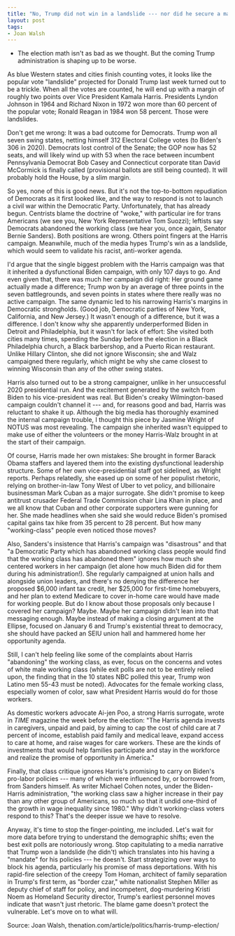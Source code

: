 ```yaml
---
title: "No, Trump did not win in a landslide --- nor did he secure a mandate"
layout: post
tags:
- Joan Walsh
---
```


- The election math isn't as bad as we thought. But the coming Trump administration is shaping up to be worse.

As blue Western states and cities finish counting votes, it looks like the popular vote "landslide" projected for Donald Trump last week turned out to be a trickle. When all the votes are counted, he will end up with a margin of roughly two points over Vice President Kamala Harris. Presidents Lyndon Johnson in 1964 and Richard Nixon in 1972 won more than 60 percent of the popular vote; Ronald Reagan in 1984 won 58 percent. Those were landslides.

Don't get me wrong: It was a bad outcome for Democrats. Trump won all seven swing states, netting himself 312 Electoral College votes (to Biden's 306 in 2020). Democrats lost control of the Senate; the GOP now has 52 seats, and will likely wind up with 53 when the race between incumbent Pennsylvania Democrat Bob Casey and Connecticut corporate titan David McCormick is finally called (provisional ballots are still being counted). It will probably hold the House, by a slim margin.

So yes, none of this is good news. But it's not the top-to-bottom repudiation of Democrats as it first looked like, and the way to respond is not to launch a civil war within the Democratic Party. Unfortunately, that has already begun. Centrists blame the doctrine of "woke," with particular ire for trans Americans (we see you, New York Representative Tom Suozzi); leftists say Democrats abandoned the working class (we hear you, once again, Senator Bernie Sanders). Both positions are wrong. Others point fingers at the Harris campaign. Meanwhile, much of the media hypes Trump's win as a landslide, which would seem to validate his racist, anti-worker agenda.

I'd argue that the single biggest problem with the Harris campaign was that it inherited a dysfunctional Biden campaign, with only 107 days to go. And even given that, there was much her campaign did right: Her ground game actually made a difference; Trump won by an average of three points in the seven battlegrounds, and seven points in states where there really was no active campaign. The same dynamic led to his narrowing Harris's margins in Democratic strongholds. (Good job, Democratic parties of New York, California, and New Jersey.) It wasn't enough of a difference, but it was a difference. I don't know why she apparently underperformed Biden in Detroit and Philadelphia, but it wasn't for lack of effort: She visited both cities many times, spending the Sunday before the election in a Black Philadelphia church, a Black barbershop, and a Puerto Rican restaurant. Unlike Hillary Clinton, she did not ignore Wisconsin; she and Walz campaigned there regularly, which might be why she came closest to winning Wisconsin than any of the other swing states.

Harris also turned out to be a strong campaigner, unlike in her unsuccessful 2020 presidential run. And the excitement generated by the switch from Biden to his vice-president was real. But Biden's creaky Wilmington-based campaign couldn't channel it --- and, for reasons good and bad, Harris was reluctant to shake it up. Although the big media has thoroughly examined the internal campaign trouble, I thought this piece by Jasmine Wright of NOTUS was most revealing. The campaign she inherited wasn't equipped to make use of either the volunteers or the money Harris-Walz brought in at the start of their campaign.

Of course, Harris made her own mistakes: She brought in former Barack Obama staffers and layered them into the existing dysfunctional leadership structure. Some of her own vice-presidential staff got sidelined, as Wright reports. Perhaps relatedly, she eased up on some of her populist rhetoric, relying on brother-in-law Tony West of Uber to vet policy, and billionaire businessman Mark Cuban as a major surrogate. She didn't promise to keep antitrust crusader Federal Trade Commission chair Lina Khan in place, and we all know that Cuban and other corporate supporters were gunning for her. She made headlines when she said she would reduce Biden's promised capital gains tax hike from 35 percent to 28 percent. But how many "working-class" people even noticed those moves?

Also, Sanders's insistence that Harris's campaign was "disastrous" and that "a Democratic Party which has abandoned working class people would find that the working class has abandoned them" ignores how much she centered workers in her campaign (let alone how much Biden did for them during his administration!). She regularly campaigned at union halls and alongside union leaders, and there's no denying the difference her proposed $6,000 infant tax credit, her $25,000 for first-time homebuyers, and her plan to extend Medicare to cover in-home care would have made for working people. But do I know about those proposals only because I covered her campaign? Maybe. Maybe her campaign didn't lean into that messaging enough. Maybe instead of making a closing argument at the Ellipse, focused on January 6 and Trump's existential threat to democracy, she should have packed an SEIU union hall and hammered home her opportunity agenda.

Still, I can't help feeling like some of the complaints about Harris "abandoning" the working class, as ever, focus on the concerns and votes of white male working class (while exit polls are not to be entirely relied upon, the finding that in the 10 states NBC polled this year, Trump won Latino men 55-43 must be noted). Advocates for the female working class, especially women of color, saw what President Harris would do for those workers.

As domestic workers advocate Ai-jen Poo, a strong Harris surrogate, wrote in *TIME* magazine the week before the election: "The Harris agenda invests in caregivers, unpaid and paid, by aiming to cap the cost of child care at 7 percent of income, establish paid family and medical leave, expand access to care at home, and raise wages for care workers. These are the kinds of investments that would help families participate and stay in the workforce and realize the promise of opportunity in America."

Finally, that class critique ignores Harris's promising to carry on Biden's pro-labor policies --- many of which were influenced by, or borrowed from, from Sanders himself. As writer Michael Cohen notes, under the Biden-Harris administration, "the working class saw a higher increase in their pay than any other group of Americans, so much so that it undid one-third of the growth in wage inequality since 1980." Why didn't working-class voters respond to this? That's the deeper issue we have to resolve.

Anyway, it's time to stop the finger-pointing, me included. Let's wait for more data before trying to understand the demographic shifts; even the best exit polls are notoriously wrong. Stop capitulating to a media narrative that Trump won a landslide (he didn't) which translates into his having a "mandate" for his policies --- he doesn't. Start strategizing over ways to block his agenda, particularly his promise of mass deportations. With his rapid-fire selection of the creepy Tom Homan, architect of family separation in Trump's first term, as "border czar," white nationalist Stephen Miller as deputy chief of staff for policy, and incompetent, dog-murdering Kristi Noem as Homeland Security director, Trump's earliest personnel moves indicate that wasn't just rhetoric. The blame game doesn't protect the vulnerable. Let's move on to what will.

Source: Joan Walsh, thenation.com/article/politics/harris-trump-election/
